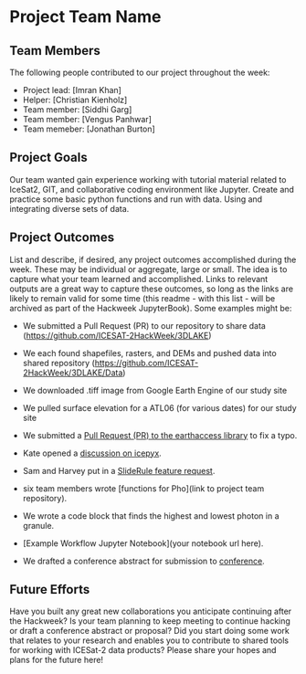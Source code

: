 # Project Team Name

## Team Members

The following people contributed to our project throughout the week:
* Project lead: [Imran Khan]
* Helper: [Christian Kienholz]
* Team member: [Siddhi Garg]
* Team member: [Vengus Panhwar]
* Team memeber: [Jonathan Burton]


## Project Goals

Our team wanted gain experience working with tutorial material related to IceSat2, GIT, and collaborative coding environment like Jupyter.
Create and practice some basic python functions and run with data. 
Using and integrating diverse sets of data.

## Project Outcomes

List and describe, if desired, any project outcomes accomplished during the week.
These may be individual or aggregate, large or small.
The idea is to capture what your team learned and accomplished.
Links to relevant outputs are a great way to capture these outcomes, so long as the links are likely to 
remain valid for some time (this readme - with this list - will be archived as part of the Hackweek JupyterBook).
Some examples might be:

* We submitted a Pull Request (PR) to our repository to share data (https://github.com/ICESAT-2HackWeek/3DLAKE)
* We each found shapefiles, rasters, and DEMs and pushed data into shared repository (https://github.com/ICESAT-2HackWeek/3DLAKE/Data)
* We downloaded .tiff image from Google Earth Engine of our study site
* We pulled surface elevation for a ATL06 (for various dates) for our study site

* We submitted a [Pull Request (PR) to the earthaccess library](https://nsidc.github.io/earthaccess/) to fix a typo.
* Kate opened a [discussion on icepyx](https://github.com/icesat2py/icepyx/discussions).
* Sam and Harvey put in a [SlideRule feature request](https://github.com/orgs/ICESat2-SlideRule/discussions).
* six team members wrote [functions for Pho](link to project team repository).
* We wrote a code block that finds the highest and lowest photon in a granule.
* [Example Workflow Jupyter Notebook](your notebook url here).
* We drafted a conference abstract for submission to [conference](https://www.agu.org/).


## Future Efforts

Have you built any great new collaborations you anticipate continuing after the Hackweek?
Is your team planning to keep meeting to continue hacking or draft a conference abstract or proposal?
Did you start doing some work that relates to your research and enables you to contribute to shared tools for working with ICESat-2 data products?
Please share your hopes and plans for the future here!
